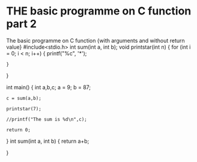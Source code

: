 # THE basic programme on C function part 2
 The basic programme on C function {with arguments and without return value}
#include<stdio.h>
int sum(int a, int b);
void printstar(int n)
{
    for (int i = 0; i < n; i++)
    {
        printf("%c", '*');

    }
    
}


int main()
{
    int a,b,c;
    a = 9;
    b = 87;

    c = sum(a,b);

    printstar(7);

    //printf("The sum is %d\n",c);

    return 0;

}
int sum(int a, int b)
{
    return a+b;
    
}